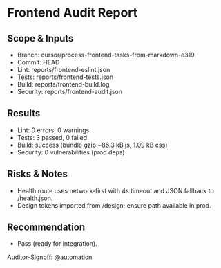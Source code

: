 # Frontend Audit Report

## Scope & Inputs
- Branch: cursor/process-frontend-tasks-from-markdown-e319
- Commit: HEAD
- Lint: reports/frontend-eslint.json
- Tests: reports/frontend-tests.json
- Build: reports/frontend-build.log
- Security: reports/frontend-audit.json

## Results
- Lint: 0 errors, 0 warnings
- Tests: 3 passed, 0 failed
- Build: success (bundle gzip ~86.3 kB js, 1.09 kB css)
- Security: 0 vulnerabilities (prod deps)

## Risks & Notes
- Health route uses network-first with 4s timeout and JSON fallback to /health.json.
- Design tokens imported from /design; ensure path available in prod.

## Recommendation
- Pass (ready for integration).

Auditor-Signoff: @automation